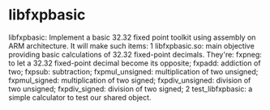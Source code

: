 # libfxpbasic
libfxpbasic: Implement a basic 32.32 fixed point toolkit using assembly on ARM architecture.
It will make such items:
1 libfxpbasic.so: main objective providing basic calculations of 32.32 fixed-point decimals. They're:
  fxpneg: to let a 32.32 fixed-point decimal become its opposite;
  fxpadd: addiction of two;
  fxpsub: subtraction;
  fxpmul_unsigned: multiplication of two unsigned;
  fxpmul_signed: multiplication of two signed;
  fxpdiv_unsigned: division of two unsigned;
  fxpdiv_signed: division of two signed;
2 test_libfxpbasic: a simple calculator to test our shared object.
